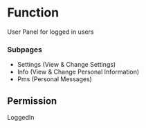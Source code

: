 # Function
User Panel for logged in users

### Subpages
- Settings (View & Change Settings)
- Info (View & Change Personal Information)
- Pms (Personal Messages)

## Permission
LoggedIn

